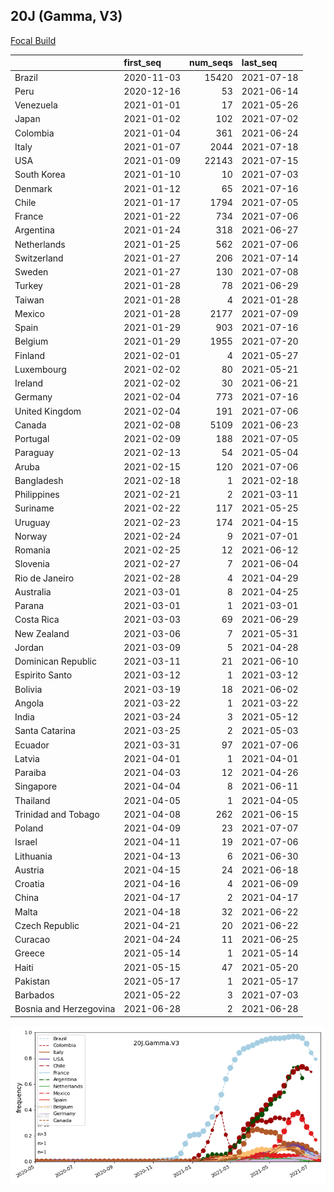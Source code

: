 

## 20J (Gamma, V3)
[Focal Build](https://nextstrain.org/groups/neherlab/ncov/20J.Gamma.V3)

|                        | first_seq   |   num_seqs | last_seq   |
|:-----------------------|:------------|-----------:|:-----------|
| Brazil                 | 2020-11-03  |      15420 | 2021-07-18 |
| Peru                   | 2020-12-16  |         53 | 2021-06-14 |
| Venezuela              | 2021-01-01  |         17 | 2021-05-26 |
| Japan                  | 2021-01-02  |        102 | 2021-07-02 |
| Colombia               | 2021-01-04  |        361 | 2021-06-24 |
| Italy                  | 2021-01-07  |       2044 | 2021-07-18 |
| USA                    | 2021-01-09  |      22143 | 2021-07-15 |
| South Korea            | 2021-01-10  |         10 | 2021-07-03 |
| Denmark                | 2021-01-12  |         65 | 2021-07-16 |
| Chile                  | 2021-01-17  |       1794 | 2021-07-05 |
| France                 | 2021-01-22  |        734 | 2021-07-06 |
| Argentina              | 2021-01-24  |        318 | 2021-06-27 |
| Netherlands            | 2021-01-25  |        562 | 2021-07-06 |
| Switzerland            | 2021-01-27  |        206 | 2021-07-14 |
| Sweden                 | 2021-01-27  |        130 | 2021-07-08 |
| Turkey                 | 2021-01-28  |         78 | 2021-06-29 |
| Taiwan                 | 2021-01-28  |          4 | 2021-01-28 |
| Mexico                 | 2021-01-28  |       2177 | 2021-07-09 |
| Spain                  | 2021-01-29  |        903 | 2021-07-16 |
| Belgium                | 2021-01-29  |       1955 | 2021-07-20 |
| Finland                | 2021-02-01  |          4 | 2021-05-27 |
| Luxembourg             | 2021-02-02  |         80 | 2021-05-21 |
| Ireland                | 2021-02-02  |         30 | 2021-06-21 |
| Germany                | 2021-02-04  |        773 | 2021-07-16 |
| United Kingdom         | 2021-02-04  |        191 | 2021-07-06 |
| Canada                 | 2021-02-08  |       5109 | 2021-06-23 |
| Portugal               | 2021-02-09  |        188 | 2021-07-05 |
| Paraguay               | 2021-02-13  |         54 | 2021-05-04 |
| Aruba                  | 2021-02-15  |        120 | 2021-07-06 |
| Bangladesh             | 2021-02-18  |          1 | 2021-02-18 |
| Philippines            | 2021-02-21  |          2 | 2021-03-11 |
| Suriname               | 2021-02-22  |        117 | 2021-05-25 |
| Uruguay                | 2021-02-23  |        174 | 2021-04-15 |
| Norway                 | 2021-02-24  |          9 | 2021-07-01 |
| Romania                | 2021-02-25  |         12 | 2021-06-12 |
| Slovenia               | 2021-02-27  |          7 | 2021-06-04 |
| Rio de Janeiro         | 2021-02-28  |          4 | 2021-04-29 |
| Australia              | 2021-03-01  |          8 | 2021-04-25 |
| Parana                 | 2021-03-01  |          1 | 2021-03-01 |
| Costa Rica             | 2021-03-03  |         69 | 2021-06-29 |
| New Zealand            | 2021-03-06  |          7 | 2021-05-31 |
| Jordan                 | 2021-03-09  |          5 | 2021-04-28 |
| Dominican Republic     | 2021-03-11  |         21 | 2021-06-10 |
| Espirito Santo         | 2021-03-12  |          1 | 2021-03-12 |
| Bolivia                | 2021-03-19  |         18 | 2021-06-02 |
| Angola                 | 2021-03-22  |          1 | 2021-03-22 |
| India                  | 2021-03-24  |          3 | 2021-05-12 |
| Santa Catarina         | 2021-03-25  |          2 | 2021-05-03 |
| Ecuador                | 2021-03-31  |         97 | 2021-07-06 |
| Latvia                 | 2021-04-01  |          1 | 2021-04-01 |
| Paraiba                | 2021-04-03  |         12 | 2021-04-26 |
| Singapore              | 2021-04-04  |          8 | 2021-06-11 |
| Thailand               | 2021-04-05  |          1 | 2021-04-05 |
| Trinidad and Tobago    | 2021-04-08  |        262 | 2021-06-15 |
| Poland                 | 2021-04-09  |         23 | 2021-07-07 |
| Israel                 | 2021-04-11  |         19 | 2021-07-06 |
| Lithuania              | 2021-04-13  |          6 | 2021-06-30 |
| Austria                | 2021-04-15  |         24 | 2021-06-18 |
| Croatia                | 2021-04-16  |          4 | 2021-06-09 |
| China                  | 2021-04-17  |          2 | 2021-04-17 |
| Malta                  | 2021-04-18  |         32 | 2021-06-22 |
| Czech Republic         | 2021-04-21  |         20 | 2021-06-22 |
| Curacao                | 2021-04-24  |         11 | 2021-06-25 |
| Greece                 | 2021-05-14  |          1 | 2021-05-14 |
| Haiti                  | 2021-05-15  |         47 | 2021-05-20 |
| Pakistan               | 2021-05-17  |          1 | 2021-05-17 |
| Barbados               | 2021-05-22  |          3 | 2021-07-03 |
| Bosnia and Herzegovina | 2021-06-28  |          2 | 2021-06-28 |

![Overall trends 20J.Gamma.V3](/overall_trends_figures/overall_trends_20J.Gamma.V3.png)